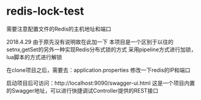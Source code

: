 # redis-lock-test
需要注意配置文件的Redis的主机地址和端口

2018.4.29 由于原先没有说明故在此加一下
本项目是一个区别于以往的setnx,getSet的另外一种实现Redis分布式锁的方式
采用pipeline方式进行加锁，lua脚本的方式进行解锁

在clone项目之后，需要去：application.properties 
修改一下redis的IP和端口

启动项目后可访问：http://localhost:9090/swagger-ui.html
这是一个项目内置的Swagger地址，可以进行快捷调试Controller提供的REST接口
